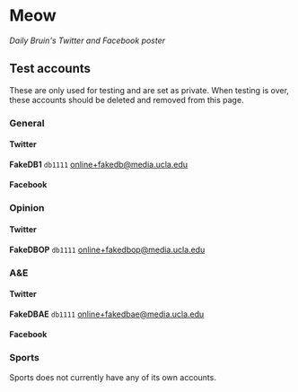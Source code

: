 # Meow
*Daily Bruin's Twitter and Facebook poster*

## Test accounts
These are only used for testing and are set as private. When testing is over, these accounts should be deleted and removed from this page.

### General
#### Twitter
**FakeDB1**
`db1111`
online+fakedb@media.ucla.edu

#### Facebook

### Opinion
#### Twitter
**FakeDBOP**
`db1111`
online+fakedbop@media.ucla.edu

### A&E
#### Twitter
**FakeDBAE**
`db1111`
online+fakedbae@media.ucla.edu

#### Facebook

### Sports
Sports does not currently have any of its own accounts.